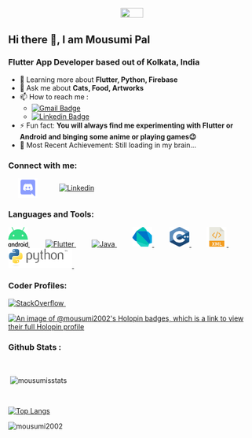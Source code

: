 <p align="center">
 <img src="https://flatironschool.com/legacy-assets/images.ctfassets.net/hkpf2qd2vxgx/21Rmb6DrlFehbXI8uHrSTN/9798ad36e02c2ba90b89297062264461/pusheen-cat-keyboard.gif" width="30%" height="30%" />
</p>

<h2 >Hi there 👋, I am Mousumi Pal</h2>
<h3 >Flutter App Developer based out of Kolkata, India</h3>

- 🌱 Learning more about **Flutter, Python, Firebase**
- 💬 Ask me about **Cats, Food, Artworks**
- 📫 How to reach me :
  * [![Gmail Badge](https://img.shields.io/badge/-moumipal2002@gmail.com-c14438?style=plastic&logo=Gmail&logoColor=white&link=mailto:chatterjeeu7@gmail.com)](mailto:moumipal2002@gmail.com)
  * [![Linkedin Badge](https://img.shields.io/badge/-mousumipal-ffffff?style=plastic&logo=Linkedin&logoColor=blue&link=mailto:chatterjeeu7@gmail.com)](https://www.linkedin.com/in/mousumi-pal-209b131b7/)
- ⚡ Fun fact: **You will always find me experimenting with Flutter or Android and binging some anime or playing games😉**
- 🎊 Most Recent Achievement: Still loading in my brain...

<h3 align="left">Connect with me:</h3>
<p align="left" >
<a href="https://discordapp.com/users/757269839126593648" target="blank"><img hspace ="20" align="center" src="https://raw.githubusercontent.com/shatanikmahanty/shatanikmahanty/main/assets/discord.svg" alt="Discord" height="40" width="40" /></a>
<a href="https://www.linkedin.com/in/mousumi-pal-209b131b7/" target="blank"><img hspace ="20" align="center" src="https://www.vectorlogo.zone/logos/linkedin/linkedin-tile.svg" alt="Linkedin" height="40" width="40" /></a>
</p>

<h3 align="left">Languages and Tools:</h3>
<p align="left"> 
<a href="https://developer.android.com" target="_blank"> <img src="https://raw.githubusercontent.com/shatanikmahanty/shatanikmahanty/main/assets/android.svg" alt="Android" width="40" height="40"/> </a>
&emsp;&emsp;
<a href="https://flutter.dev" target="_blank"> <img src="https://www.vectorlogo.zone/logos/flutterio/flutterio-icon.svg" alt="Flutter" width="40" height="40"/> </a>
&emsp;&emsp;
<a href="https://www.java.com/en/" target="_blank"> <img src="https://www.vectorlogo.zone/logos/java/java-icon.svg" alt="Java" width="40" height="40"/> </a>
&emsp;&emsp;
 <a href="https://dart.dev/" target="_blank"> <img src="https://raw.githubusercontent.com/shatanikmahanty/shatanikmahanty/main/assets/dartlang-icon.svg" alt="Dart" width="40" height="40"/> </a>
&emsp;&emsp; 
<!-- <a href="https://kotlinlang.org/" target="_blank"> <img src="https://raw.githubusercontent.com/shatanikmahanty/shatanikmahanty/main/assets/kotlin.svg" alt="Kotlin" width="40" height="40"/> </a>
&emsp;&emsp; -->
<a href="https://www.stroustrup.com/C++.html" target="_blank"> <img src="https://raw.githubusercontent.com/shatanikmahanty/shatanikmahanty/main/assets/c%2B%2B.svg" alt="C++" width="40" height="40"/> </a>
&emsp;&emsp;
<!-- <a href="https://docs.microsoft.com/en-us/dotnet/csharp/" target="_blank"> <img src="https://raw.githubusercontent.com/shatanikmahanty/shatanikmahanty/main/assets/c%23.svg" alt="C#" width="40" height="40"/> </a>
&emsp;&emsp; -->
<a href="https://developer.mozilla.org/en-US/docs/Web/XML" target="_blank"> <img src="https://raw.githubusercontent.com/shatanikmahanty/shatanikmahanty/main/assets/xml.svg" alt="XML" width="40" height="40"/> </a>
&emsp;&emsp;
<a href="https://www.python.org/" target="_blank"> <img src="https://raw.githubusercontent.com/shatanikmahanty/shatanikmahanty/main/assets/python.svg" alt="Python" width="130" height="40"/> </a>
&emsp;&emsp;
</p>

<h3 align="left">Coder Profiles:</h3>
<p align="left"> 
<a href="https://stackoverflow.com/users/16430401/mousumi-pal" target="_blank"> <img src="https://upload.wikimedia.org/wikipedia/commons/thumb/e/ef/Stack_Overflow_icon.svg/768px-Stack_Overflow_icon.svg.png" alt="StackOverflow" width="40" height="40"/> </a>
&emsp;&emsp;
</p>

[![An image of @mousumi2002's Holopin badges, which is a link to view their full Holopin profile](https://holopin.me/mousumi2002)](https://holopin.io/@mousumi2002)

<p> <h3> Github Stats :</h3> </p>

<br>

<p>&nbsp;<img align="center" src="https://github-readme-stats.vercel.app/api?username=mousumi2002&show_icons=true&locale=en&count_private=true&theme=dracula" alt="mousumisstats" /></p>

<br>

[![Top Langs](https://github-readme-stats.vercel.app/api/top-langs/?username=mousumi2002&hide=JavaScript)](https://github.com/anuraghazra/github-readme-stats)
<p align="left"> <img src="https://komarev.com/ghpvc/?username=mousumi2002&label=Views&color=blue&style=plastic&style=for-the-badge" alt="mousumi2002" /> </p>
